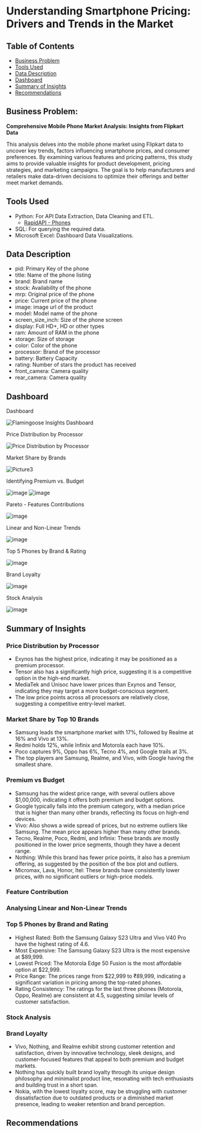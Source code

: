 # Understanding Smartphone Pricing: Drivers and Trends in the Market

## Table of Contents
* [Business Problem](#business-problem)
* [Tools Used](#tools-used)
* [Data Description](#data-description)
* [Dashboard](#dashboard)
* [Summary of Insights](#summary-of-insights)
* [Recommendations](#recommendations)

## Business Problem: 
**Comprehensive Mobile Phone Market Analysis: Insights from Flipkart Data**

This analysis delves into the mobile phone market using Flipkart data to uncover key trends, factors influencing smartphone prices, and consumer preferences. By examining various features and pricing patterns, this study aims to provide valuable insights for product development, pricing strategies, and marketing campaigns. The goal is to help manufacturers and retailers make data-driven decisions to optimize their offerings and better meet market demands.

## Tools Used
- Python: For API Data Extraction, Data Cleaning and ETL.
  - [RapidAPI - Phones](https://rapidapi.com/opendatapoint-opendatapoint-default/api/real-time-flipkart-api)
- SQL: For querying the required data.
- Microsoft Excel: Dashboard Data Visualizations.

## Data Description
- pid: Primary Key of the phone
- title: Name of the phone listing
- brand: Brand name
- stock: Availability of the phone
- mrp: Original price of the phone
- price: Current price of the phone
- image: image url of the product
- model: Model name of the phone
- screen_size_inch: Size of the phone screen
- display: Full HD+, HD or other types
- ram: Amount of RAM in the phone
- storage: Size of storage
- color: Color of the phone
- processor: Brand of the processor
- battery: Battery Capacity
- rating: Number of stars the product has received
- front_camera: Camera quality
- rear_camera: Camera quality

## Dashboard

  Dashboard

![Flamingoose Insights Dashboard](https://github.com/user-attachments/assets/cb70da8d-6b74-4c32-a13e-a1fc5cbc5018)

  Price Distribution by Processor

![Price Distribution by Processor](https://github.com/user-attachments/assets/815b3dae-1c38-406b-80f9-5028487570c2)

  Market Share by Brands

![Picture3](https://github.com/user-attachments/assets/491e57f0-77b9-43c4-85ae-4b397e07c459)

  Identifying Premium vs. Budget 

![image](https://github.com/user-attachments/assets/7aea865a-2313-4742-ae97-6b8c691db153)
![image](https://github.com/user-attachments/assets/d0dc2056-5256-46db-85e4-41731337678d)

  Pareto - Features Contributions

 ![image](https://github.com/user-attachments/assets/9aa426ba-f282-4fcd-b2d1-6efb88a4c43d)

  Linear and Non-Linear Trends

![image](https://github.com/user-attachments/assets/fc2f6e55-93f0-4167-a800-fcd308a02315)

  Top 5 Phones by Brand & Rating

![image](https://github.com/user-attachments/assets/4d4229b1-1f22-4c3f-a43a-797d27ad8165)

  Brand Loyalty

![image](https://github.com/user-attachments/assets/be9c26f1-2b45-4897-983a-919408eeaf19)

  Stock Analysis

![image](https://github.com/user-attachments/assets/c7a85f0b-bc53-411f-846a-44c0317b9aee)
  

  
  
  

## Summary of Insights
### Price Distribution by Processor
- Exynos has the highest price, indicating it may be positioned as a premium processor.
- Tensor also has a significantly high price, suggesting it is a competitive option in the high-end market.
- MediaTek and Unisoc have lower prices than Exynos and Tensor, indicating they may target a more budget-conscious segment.
- The low price points across all processors are relatively close, suggesting a competitive entry-level market.

### Market Share by Top 10 Brands
- Samsung leads the smartphone market with 17%, followed by Realme at 16% and Vivo at 13%. 
- Redmi holds 12%, while Infinix and Motorola each have 10%. 
- Poco captures 9%, Oppo has 6%, Tecno 4%, and Google trails at 3%. 
- The top players are Samsung, Realme, and Vivo, with Google having the smallest share.

### Premium vs Budget
- Samsung has the widest price range, with several outliers above $1,00,000, indicating it offers both premium and budget options.
- Google typically falls into the premium category, with a median price that is higher than many other brands, reflecting its focus on high-end devices.
- Vivo: Also shows a wide spread of prices, but no extreme outliers like Samsung. The mean price appears higher than many other brands.
- Tecno, Realme, Poco, Redmi, and Infinix: These brands are mostly positioned in the lower price segments, though they have a decent range.
- Nothing: While this brand has fewer price points, it also has a premium offering, as suggested by the position of the box plot and outliers.
- Micromax, Lava, Honor, Itel: These brands have consistently lower prices, with no significant outliers or high-price models.

### Feature Contribution

### Analysing Linear and Non-Linear Trends

### Top 5 Phones by Brand and Rating
- Highest Rated: Both the Samsung Galaxy S23 Ultra and Vivo V40 Pro have the highest rating of 4.6.
- Most Expensive: The Samsung Galaxy S23 Ultra is the most expensive at $89,999.
- Lowest Priced: The Motorola Edge 50 Fusion is the most affordable option at $22,999.
- Price Range: The prices range from $22,999 to ₹89,999, indicating a significant variation in pricing among the top-rated phones.
- Rating Consistency: The ratings for the last three phones (Motorola, Oppo, Realme) are consistent at 4.5, suggesting similar levels of customer satisfaction.
### Stock Analysis

### Brand Loyalty
- Vivo, Nothing, and Realme exhibit strong customer retention and satisfaction, driven by innovative technology, sleek designs, and customer-focused features that appeal to both premium and budget markets.
- Nothing has quickly built brand loyalty through its unique design philosophy and minimalist product line, resonating with tech enthusiasts and building trust in a short span.
- Nokia, with the lowest loyalty score, may be struggling with customer dissatisfaction due to outdated products or a diminished market presence, leading to weaker retention and brand perception.
## Recommendations
